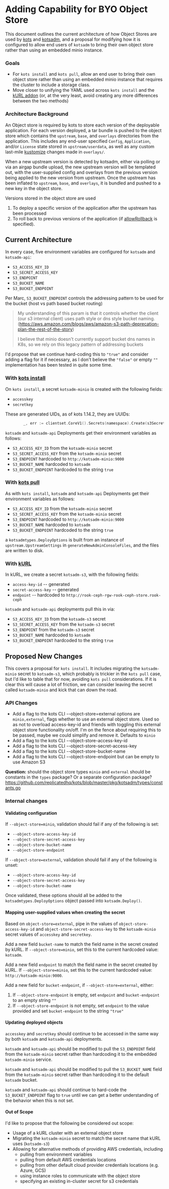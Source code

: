 Adding Capability for BYO Object Store
================

This document outlines the current architecture of how Object Stores are used by [kots](https://github.com/replicatedhq/kots) and [kotsadm](https://github.com/replicatedhq/kotsadm), and a proposal for modifying how it is configured to allow end users of `kotsadm` to bring their own object store rather than using an embedded minio instance.

### Goals

- For `kots install` and `kots pull`, allow an end user to bring their own object store rather than using an embedded minio instance that requires the cluster to include a storage class.
- Move closer to unifying the YAML used across `kots install` and the [kURL addon](https://kurl.sh/docs/add-ons/kotsadm) (or, at the very least, avoid creating any more differences between the two methods)

### Architecture Background

An Object store is required by kots to store each version of the deployable application. For each version deployed, a tar bundle is pushed to the object store which contains the `upstream`, `base`, and `overlays` directories from the application. This includes any end-user specified `Config`, `Application`, and/or `License` state stored in `upstream/userdata`, as well as any custom last-mile [kustomize](https://kustomize.io) changes made in `overlays/`.


When a new upstream version is detected by kotsadm, either via polling or via an airgap bundle upload, the new upstream version will be templated out, with the user-supplied config and overlays from the previous version being applied to the new version from upstream. Once the upstream has been inflated to `upstream`, `base`, and `overlays`, it is bundled and pushed to a new key in the object store.

Versions stored in the object store are used

1. To deploy a specific version of the application after the upstream has been processed
1. To roll back to previous versions of the application (if [allowRollback](https://kots.io/reference/v1beta1/application/#allowrollback) is specified).



Current Architecture 
---------------

In every case, five environment variables are configured for `kotsadm` and `kotsadm-api`:

- `S3_ACCESS_KEY_ID`
- `S3_SECRET_ACCESS_KEY`
- `S3_ENDPOINT`
- `S3_BUCKET_NAME`
- `S3_BUCKET_ENDPOINT` 

Per Marc, `S3_BUCKET_ENDPOINT` controls the addressing pattern to be used for the bucket (host vs path based bucket routing)

> My understanding of this param is that it controls whether the client (our s3 internal client) uses path style or dns style bucket naming. (https://aws.amazon.com/blogs/aws/amazon-s3-path-deprecation-plan-the-rest-of-the-story)
>
> I believe that minio doesn't currently support bucket dns names in K8s, so we rely on this legacy pattern of addressing buckets

I'd propose that we continue hard-coding this to `"true"` and consider adding a flag for it if necessary, as I don't believe the `"false"` or empty `""` implementation has been tested in quite some time.


### With [kots install](https://kots.io/kots-cli/install/)

On `kots install`, a secret `kotsadm-minio` is created with the following fields:

- `accesskey`
- `secretkey`

These are generated UIDs, as of kots 1.14.2, they are UUIDs:

```go
		_, err := clientset.CoreV1().Secrets(namespace).Create(s3Secret(namespace, uuid.New().String(), uuid.New().String()))
```

`kotsadm` and `kotsadm-api` Deployments get their environment variables as follows:


- `S3_ACCESS_KEY_ID` from the `kotsadm-minio` secret
- `S3_SECRET_ACCESS_KEY` from the `kotsadm-minio` secret
- `S3_ENDPOINT` hardcoded to `http://kotsadm-minio:9000`
- `S3_BUCKET_NAME` hardcoded to `kotsadm`
- `S3_BUCKET_ENDPOINT` hardcoded to the string `true`


### With [kots pull](https://kots.io/kots-cli/pull/)

As with `kots install`, `kotsadm` and `kotsadm-api` Deployments get their environment variables as follows:

- `S3_ACCESS_KEY_ID` from the `kotsadm-minio` secret
- `S3_SECRET_ACCESS_KEY` from the `kotsadm-minio` secret
- `S3_ENDPOINT` hardcoded to `http://kotsadm-minio:9000`
- `S3_BUCKET_NAME` hardcoded to `kotsadm`
- `S3_BUCKET_ENDPOINT` hardcoded to the string `true`


a `kotsadmtypes.DeployOptions` is built from an instance of `upstream.UpstreamSettings` in `generateNewAdminConsoleFiles`, and the files are written to disk.

### With [kURL](https://kurl.sh/docs/add-ons/kotsadm)

In kURL, we create a secret `kotsadm-s3`, with the following fields:

- `access-key-id` -- generated
- `secret-access-key` -- generated
- `endpoint` -- hardcoded to `http://rook-ceph-rgw-rook-ceph-store.rook-ceph`

`kotsadm` and `kotsadm-api` deployments pull this in via:

- `S3_ACCESS_KEY_ID` from the `kotsadm-s3` secret
- `S3_SECRET_ACCESS_KEY` from the `kotsadm-s3` secret
- `S3_ENDPOINT` from the `kotsadm-s3` secret
- `S3_BUCKET_NAME` hardcoded to `kotsadm`
- `S3_BUCKET_ENDPOINT` hardcoded to the string `true`

Proposed New Changes
---------------------

This covers a proposal for `kots install`. It includes migrating the `kotsadm-minio` secret to `kotsadm-s3`, which probably is trickier in the `kots pull` case, but I'd like to table that for now, avoiding `kots pull` considerations. If it is clear this will cause a lot of friction, we can consider leaving the secret called `kotsadm-minio` and kick that can down the road.

### API Changes


- Add a flag to the kots CLI --object-store=external options are `minio,external`, flags whether to use an external object store. Used so as not to overload access-key-id and friends with toggling this external object store functionality on/off. I'm on the fence about requiring this to be passed, maybe we could simplify and remove it. Defaults to `minio`
- Add a flag to the kots CLI --object-store-access-key-id
- Add a flag to the kots CLI --object-store-secret-access-key
- Add a flag to the kots CLI --object-store-bucket-name
- Add a flag to the kots CLI --object-store-endpoint  but can be empty to use Amazon S3

**Question:** should the object store types `minio` and `external` should be constants in the `types` package? Or a separate configuration package? https://github.com/replicatedhq/kots/blob/master/pkg/kotsadm/types/constants.go

### Internal changes

#### Validating configuration


If `--object-store=minio`, validation should fail if any of the following is set:

- `--object-store-access-key-id`
- `--object-store-secret-access-key`
- `--object-store-bucket-name`
- `--object-store-endpoint`


If `--object-store=external`, validation should fail if any of the following is unset:

- `--object-store-access-key-id`
- `--object-store-secret-access-key`
- `--object-store-bucket-name`


Once validated, these options should all be added to the `kotsadmtypes.DeployOptions` object passed into `kotsadm.Deploy()`.

#### Mapping user-supplied values when creating the secret

Based on `object-store=external`, pipe in the values of `object-store-access-key-id` and `object-store-secret-access-key` to the `kotsadm-minio` secret values of `accesskey` and `secretkey`.

Add a new field `bucket-name` to match the field name in the secret created by kURL. If `--object-store=minio`, set this to the current hardcoded value: `kotsadm`. 

Add a new field `endpoint` to match the field name in the secret created by kURL. If `--object-store=minio`, set this to the current hardcoded value: `http://kotsadm-minio:9000`. 


Add a new field for `bucket-endpoint`, if `--object-store=external`, either:

1. If `--object-store-endpoint` is empty, set `endpoint` and `bucket-endpoint` to an empty string `""`
1. If `--object-store-endpoint` is not empty, set `endpoint` to the value provided and set `bucket-endpoint` to the string `"true"`


#### Updating deployed objects

`accesskey` and `secretkey` should continue to be accessed in the same way by both `kotsadm` and `kotsadm-api` deployments.

`kotsadm` and `kotsadm-api` should be modified to pull the `S3_ENDPOINT` field from the `kotsadm-minio` secret rather than hardcoding it to the embedded `kotsadm-minio` service. 

`kotsadm` and `kotsadm-api` should be modified to pull the `S3_BUCKET_NAME` field from the `kotsadm-minio` secret rather than hardcoding it to the default `kotsadm` bucket.

`kotsadm` and `kotsadm-api` should continue to hard-code the `S3_BUCKET_ENDPOINT` flag to `true` until we can get a better understanding of the behavior when this is not set.


#### Out of Scope

I'd like to propose that the following be considered out scope:

- Usage of a kURL cluster with an external object store
- Migrating the `kotsadm-minio` secret to match the secret name that kURL uses (`kotsadm-s3`)
- Allowing for alternative methods of providing AWS credentials, including
    - pulling from environment variables
    - pulling from default AWS credentials locations
    - pulling from other default cloud provider credentials locations (e.g. Azure, GCS)
    - using instance roles to communicate with the object store
    - specifying an existing in-cluster secret for s3 credentials
